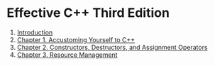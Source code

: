 # Effective C++ Third Edition

1. [Introduction](https://github.com/YueErro/effectiveCplusplus/blob/master/effectiveCplusplus/01Introduction.md)
2. [Chapter 1. Accustoming Yourself to C++](https://github.com/YueErro/effectiveCplusplus/blob/master/effectiveCplusplus/02Chapter1.md)
3. [Chapter 2. Constructors, Destructors, and Assignment Operators](https://github.com/YueErro/effectiveCplusplus/blob/master/effectiveCplusplus/03Chapter2.md)
4. [Chapter 3. Resource Management](https://github.com/YueErro/effectiveCplusplus/blob/master/effectiveCplusplus/04Chapter3.md)
